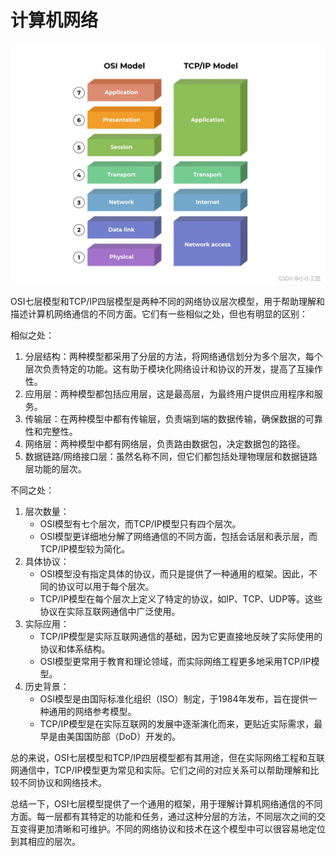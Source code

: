 # 计算机网络
![2gjpvgln6kp4w_d55c0ba56bf64cfb8f43197eb1bd5374.webp](./999.REFS/2gjpvgln6kp4w_d55c0ba56bf64cfb8f43197eb1bd5374.webp)

OSI七层模型和TCP/IP四层模型是两种不同的网络协议层次模型，用于帮助理解和描述计算机网络通信的不同方面。它们有一些相似之处，但也有明显的区别：

相似之处：
1. 分层结构：两种模型都采用了分层的方法，将网络通信划分为多个层次，每个层次负责特定的功能。这有助于模块化网络设计和协议的开发，提高了互操作性。
2. 应用层：两种模型都包括应用层，这是最高层，为最终用户提供应用程序和服务。
3. 传输层：在两种模型中都有传输层，负责端到端的数据传输，确保数据的可靠性和完整性。
4. 网络层：两种模型中都有网络层，负责路由数据包，决定数据包的路径。
5. 数据链路/网络接口层：虽然名称不同，但它们都包括处理物理层和数据链路层功能的层次。

不同之处：
1. 层次数量：
    - OSI模型有七个层次，而TCP/IP模型只有四个层次。
    - OSI模型更详细地分解了网络通信的不同方面，包括会话层和表示层，而TCP/IP模型较为简化。
2. 具体协议：
    - OSI模型没有指定具体的协议，而只是提供了一种通用的框架。因此，不同的协议可以用于每个层次。
    - TCP/IP模型在每个层次上定义了特定的协议，如IP、TCP、UDP等。这些协议在实际互联网通信中广泛使用。
3. 实际应用：
    - TCP/IP模型是实际互联网通信的基础，因为它更直接地反映了实际使用的协议和体系结构。
    - OSI模型更常用于教育和理论领域，而实际网络工程更多地采用TCP/IP模型。
4. 历史背景：
    - OSI模型是由国际标准化组织（ISO）制定，于1984年发布，旨在提供一种通用的网络参考模型。
    - TCP/IP模型是在实际互联网的发展中逐渐演化而来，更贴近实际需求，最早是由美国国防部（DoD）开发的。

总的来说，OSI七层模型和TCP/IP四层模型都有其用途，但在实际网络工程和互联网通信中，TCP/IP模型更为常见和实际。它们之间的对应关系可以帮助理解和比较不同协议和网络技术。

总结一下，OSI七层模型提供了一个通用的框架，用于理解计算机网络通信的不同方面。每一层都有其特定的功能和任务，通过这种分层的方法，不同层次之间的交互变得更加清晰和可维护。不同的网络协议和技术在这个模型中可以很容易地定位到其相应的层次。